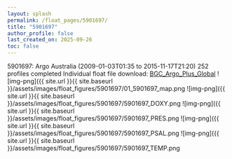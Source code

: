 ```yaml
---
layout: splash
permalink: /float_pages/5901697/
title: "5901697"
author_profile: false
last_created_on: 2025-09-26
toc: false
---
```

 
5901697: Argo Australia (2009-01-03T01:35 to 2015-11-17T21:20)
252 profiles completed
Individual float file download: [BGC_Argo_Plus_Global](https://ftp.soest.hawaii.edu/bgc_argo_plus/Individual_Floats/outliers_removed/5901697_Sprof_processed.nc)
![img-png]({{ site.url }}{{ site.baseurl }}/assets/images/float_figures/5901697/01_5901697_map.png
![img-png]({{ site.url }}{{ site.baseurl }}/assets/images/float_figures/5901697/5901697_DOXY.png
![img-png]({{ site.url }}{{ site.baseurl }}/assets/images/float_figures/5901697/5901697_PRES.png
![img-png]({{ site.url }}{{ site.baseurl }}/assets/images/float_figures/5901697/5901697_PSAL.png
![img-png]({{ site.url }}{{ site.baseurl }}/assets/images/float_figures/5901697/5901697_TEMP.png
